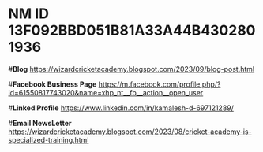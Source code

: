 # __NM ID__ 13F092BBD051B81A33A44B4302801936

#__Blog__ https://wizardcricketacademy.blogspot.com/2023/09/blog-post.html

#__Facebook Business Page__ https://m.facebook.com/profile.php/?id=61550817743020&name=xhp_nt__fb__action__open_user

#__Linked Profile__ https://www.linkedin.com/in/kamalesh-d-697121289/

#__Email NewsLetter__ https://wizardcricketacademy.blogspot.com/2023/08/cricket-academy-is-specialized-training.html

